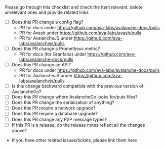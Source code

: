 
Please go through this checklist and check the item relevant, delete unrelevant ones and provide related links

* [ ] Does this PR change a config flag?
  * PR for docs under https://github.com/ava-labs/avalanche-docs/pulls
  * PR for Avash under https://github.com/ava-labs/avash/pulls
  * PR for AvalancheJS under https://github.com/ava-labs/avalanchejs/pulls
* [ ] Does this PR change a Prometheus metric?
  * PR for docs (for Granfana) under https://github.com/ava-labs/avalanche-docs/pulls
* [ ] Does this PR change an API?
  * PR for docs under https://github.com/ava-labs/avalanche-docs/pulls
  * PR for AvalancheJS under https://github.com/ava-labs/avalanchejs/pulls
* [ ] Is this change backward compatible with the previous version of AvalancheGo?
* [ ] Does this PR change where AvalancheGo looks for/puts files?
* [ ] Does this PR change the serialization of anything?
* [ ] Does this PR require a network upgrade?
* [ ] Does this PR require a database upgrade?
* [ ] Does this PR change any P2P message types?
* [ ] If this PR is a release, do the release notes reflect all the changes above?

* If you have other related issues/tickets, please link them here
